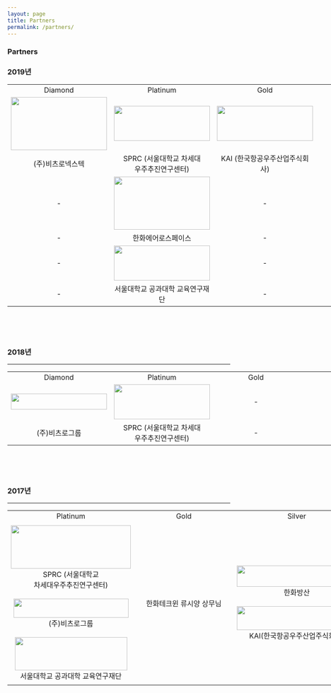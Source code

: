 ```yaml
---
layout: page
title: Partners
permalink: /partners/
---
```

<h3>Partners</h3>

<h3> 2019년 </h3>
<table style="width:1085px"><tr>
<td width="217" align="center">Diamond<br/></td>
<td width="217" align="center">Platinum<br/></td>
<td width="217" align="center">Gold<br/></td>
<td width="217" align="center">Silver<br/></td>
<td width="217" align="center">Bronze<br/></td>
  
</tr><tr>
  
<td width="217" align="center">
<img src="https://github.com/Sally271/hanaro.github.io/blob/master/assets/%EB%B9%84%EC%B8%A0%EB%A1%9C%20%EB%84%A5%EC%8A%A4%ED%85%8D.jpg?raw=true" width="217" height="120" /></td>
<td width="217" align="center">
<img src="https://github.com/hsb6350/hanaro.github.io/blob/master/assets/logo/sprc_logo.PNG?raw=true" width="217" height="79" /></td>
<td width="217" align="center">
<img src="https://github.com/Sally271/hanaro.github.io/blob/master/assets/logo/KAI.PNG?raw=true" width="217" height="79" /></td>
<td width="217" align="center">-</td>
<td width="217" align="center">-</td>

</tr><tr>
  
<td width="217" align="center">(주)비츠로넥스텍</td>
<td width="217" align="center">SPRC (서울대학교 차세대<br/>우주추진연구센터)</td>
<td width="217" align="center">KAI (한국항공우주산업주식회사)</td>
<td width="217" align="center">-</td>
<td width="217" align="center">-</td>

</tr><tr>

<td width="217" align="center">-</td>
<td width="217" align="center">
<img src= "https://github.com/Sally271/hanaro.github.io/blob/master/assets/%ED%95%9C%ED%99%94%EC%97%90%EC%96%B4%EB%A1%9C%EC%8A%A4%ED%8E%98%EC%9D%B4%EC%8A%A4.png?raw=true" width="217" height="120" /></td>
<td width="217" align="center">-</td>
<td width="217" align="center">-</td>
<td width="217" align="center">-</td>

</tr><tr>
  
<td width="217" align="center">-</td>
<td width="217" align="center">한화에어로스페이스</td>
<td width="217" align="center">-</td>
<td width="217" align="center">-</td>
<td width="217" align="center">-</td>

</tr><tr>

<td width="217" align="center">-</td>
<td width="217" align="center">
<img src="https://github.com/hsb6350/hanaro.github.io/blob/master/assets/logo/SNUENG.PNG?raw=true" width="217" height="79" /></td>
<td width="217" align="center">-</td>
<td width="217" align="center">-</td>
<td width="217" align="center">-</td>


</tr><tr>
  
<td width="217" align="center">-</td>
<td width="217" align="center">서울대학교 공과대학 교육연구재단</td>
<td width="217" align="center">-</td>
<td width="217" align="center">-</td>
<td width="217" align="center">-</td>

</tr></table>

<br/>
<br/>
<br/>








<h3>2018년</h3> 

* * *

<table style="width:1085px"><tr>
<td width="217" align="center">Diamond<br/></td>
<td width="217" align="center">Platinum<br/></td>
<td width="217" align="center">Gold<br/></td>
<td width="217" align="center">Silver<br/></td>
<td width="217" align="center">Bronze<br/></td>
  
</tr><tr>
  
<td width="217" align="center">
<img src="https://github.com/hsb6350/hanaro.github.io/blob/master/assets/logo/VITZRO01.png?raw=true" width="217" height="36" /></td>
<td width="217" align="center">
<img src="https://github.com/hsb6350/hanaro.github.io/blob/master/assets/logo/sprc_logo.PNG?raw=true" width="217" height="79" /></td>
<td width="217" align="center">-</td>
<td width="217" align="center">-</td>
<td width="217" align="center">
<img src="https://github.com/hsb6350/hanaro.github.io/blob/master/assets/logo/APSI.jpg?raw=true" width="217" height="55" /></td>

</tr><tr>
  
<td width="217" align="center">(주)비츠로그룹</td>
<td width="217" align="center">SPRC (서울대학교 차세대<br/>우주추진연구센터)</td>
<td width="217" align="center">-</td>
<td width="217" align="center">-</td>
<td width="217" align="center">AP위성주식회사</td>

</tr></table>

<br/>
<br/>
<br/>

<h3>2017년</h3> 

* * *

<table style="width:1085px"><tr>
<td width="271" align="center">Platinum<br/></td>
<td width="271" align="center">Gold<br/></td>
<td width="271" align="center">Silver<br/></td>
<td width="271" align="center">Bronze<br/></td>
  
</tr><tr>
  
<td width="217" align="center">
<img src="https://github.com/hsb6350/hanaro.github.io/blob/master/assets/logo/sprc_logo.PNG?raw=true" width="271" height="98" /><br/>
SPRC (서울대학교 <br/> 차세대우주추진연구센터)<br/><br/>
<img src="https://github.com/hsb6350/hanaro.github.io/blob/master/assets/logo/VITZRO01.png?raw=true" width="260" height="43" /><br/>
(주)비츠로그룹<br/><br/>
<img src="https://github.com/hsb6350/hanaro.github.io/blob/master/assets/logo/SNUENG.PNG?raw=true" width="254" height="75" /><br/>
서울대학교 공과대학 교육연구재단</td>
<td width="217" align="center">한화테크윈 류시양 상무님</td>
<td width="217" align="center">
<img src="https://github.com/hsb6350/hanaro.github.io/blob/master/assets/logo/Hanwha Corp.Defense.jpg?raw=true" width="271" height="48" /><br/>한화방산<br/><br/>
<img src="https://github.com/hsb6350/hanaro.github.io/blob/master/assets/logo/KAI.PNG?raw=true" width="271" height="54" /><br/>
KAI(한국항공우주산업주식회사)</td>
<td width="217" align="center">
<img src="https://github.com/hsb6350/hanaro.github.io/blob/master/assets/logo/hyundairotem.jpg?raw=true" width="233" height="79" /><br/>
현대로템<br/><br/>
<img src="https://github.com/hsb6350/hanaro.github.io/blob/master/assets/logo/APSI.jpg?raw=true" width="271" height="69" /><br/>
AP위성주식회사<br/><br/>
<img src="https://github.com/hsb6350/hanaro.github.io/blob/master/assets/logo/LotteTour.jpg?raw=true" width="194" height="102" /><br/>
롯데관광 서울대학교점
</td>

</tr></table><br/>
